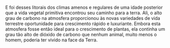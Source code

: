 ﻿E foi desses litorais dos climas amenos e regulares de uma idade posterior que a vida vegetal primitiva encontrou seu caminho para a terra. Ali, o alto grau de carbono na atmosfera proporcionou às novas variedades de vida terrestre oportunidade para crescimento rápido e luxuriante. Embora esta atmosfera fosse então ideal para o crescimento de plantas, ela continha um grau tão alto de dióxido de carbono que nenhum animal, muito menos o homem, poderia ter vivido na face da Terra.